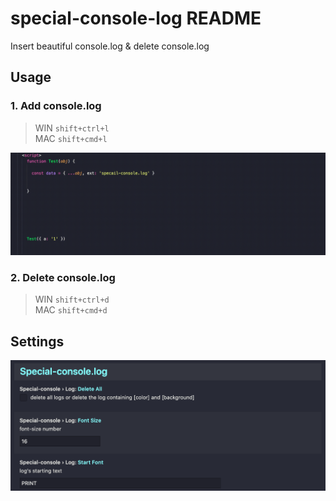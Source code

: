 # special-console-log README

Insert beautiful console.log & delete console.log

## Usage

### 1. Add console.log
> WIN `shift+ctrl+l`  
> MAC `shift+cmd+l`

![example](https://github.com/usecodelee/special-console-log/blob/master/img/guide.gif)

### 2. Delete console.log

> WIN `shift+ctrl+d`  
> MAC `shift+cmd+d`

## Settings

![config](https://github.com/usecodelee/special-console-log/blob/master/img/config.png)
